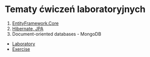 # Tematy ćwiczeń laboratoryjnych
1. [EntityFramework.Core](https://github.com/igordzie97/databases-frameworks/blob/main/EntityFramework/IgorDzierwaEFLab.pdf)
2. [Hibernate, JPA](https://github.com/igordzie97/databases-frameworks/blob/main/Hibernate/sprawozdanie.pdf)
3. Document-oriented databases - MongoDB
  - [Laboratory](https://github.com/igordzie97/databases-frameworks/blob/main/MongoDB/Laboratory/sprawozdanie.pdf)
  - [Exercise](https://github.com/igordzie97/databases-frameworks/blob/main/MongoDB/Exercise/sprawozdanie.pdf)
